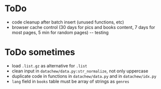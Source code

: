 # ToDo

- code cleanup after batch insert (unused functions, etc)
- browser cache control (30 days for pics and books content, 7 days for most pages, 5 min for random pages) -- testing

# ToDo sometimes

- load `.list.gz` as alternative for `.list`
- clean input in `datachew/data.py:str_normalize`, not only uppercase
- duplicate code in functions in `datachew/data.py` and in `datachew/idx.py`
- `lang` field in `books` table must be array of strings as `genres`
